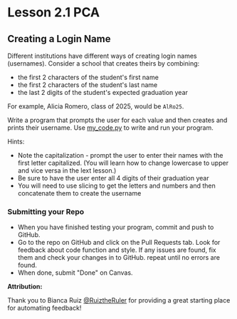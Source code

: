 # Lesson 2.1 PCA
## Creating a Login Name

Different institutions have different ways of creating login names (usernames). Consider a school that creates theirs by combining:
* the first 2 characters of the student's first name
* the first 2 characters of the student's last name
* the last 2 digits of the student's expected graduation year

For example, Alicia Romero, class of 2025, would be `AlRo25`. 

Write a program that prompts the user for each value and then creates and prints their username. Use [my_code.py](src/my_code.py) to write and run your program.

Hints:
* Note the capitalization - prompt the user to enter their names with the first letter capitalized. (You will learn how to change lowercase to upper and vice versa in the lext lesson.)
* Be sure to have the user enter all 4 digits of their graduation year
* You will need to use slicing to get the letters and numbers and then concatenate them to create the username

### Submitting your Repo
* When you have finished testing your program, commit and push to GitHub.
* Go to the repo on GitHub and click on the Pull Requests tab. Look for feedback about code function and style. If any issues are found, fix them and check your changes in to GitHub. repeat until no errors are found.
* When done, submit "Done" on Canvas.


**Attribution:**

Thank you to Bianca Ruiz [@RuiztheRuler](https://github.com/RuizTheRuler) for providing a great starting place for automating feedback!
